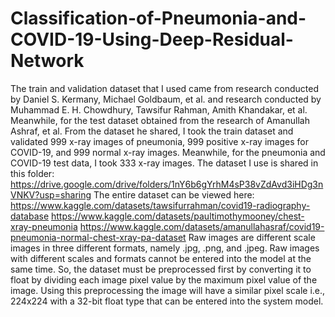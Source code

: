 # Classification-of-Pneumonia-and-COVID-19-Using-Deep-Residual-Network
The train and validation dataset that I used came from research conducted by Daniel S. Kermany, Michael Goldbaum, et al. and research conducted by Muhammad E. H. Chowdhury, Tawsifur Rahman, Amith Khandakar, et al. Meanwhile, for the test dataset obtained from the research of Amanullah Ashraf, et al. From the dataset he shared, I took the train dataset and validated 999 x-ray images of pneumonia, 999 positive x-ray images for COVID-19, and 999 normal x-ray images. Meanwhile, for the pneumonia and COVID-19 test data, I took 333 x-ray images.  The dataset I use is shared in this folder: https://drive.google.com/drive/folders/1nY6b6gYrhM4sP38vZdAvd3iHDg3nVNKV?usp=sharing  The entire dataset can be viewed here: https://www.kaggle.com/datasets/tawsifurrahman/covid19-radiography-database https://www.kaggle.com/datasets/paultimothymooney/chest-xray-pneumonia https://www.kaggle.com/datasets/amanullahasraf/covid19-pneumonia-normal-chest-xray-pa-dataset  Raw images are different scale images in three different formats, namely .jpg, .png, and .jpeg. Raw images with different scales and formats cannot be entered into the model at the same time. So, the dataset must be preprocessed first by converting it to float by dividing each image pixel value by the maximum pixel value of the image. Using this preprocessing the image will have a similar pixel scale i.e., 224x224 with a 32-bit float type that can be entered into the system model.
